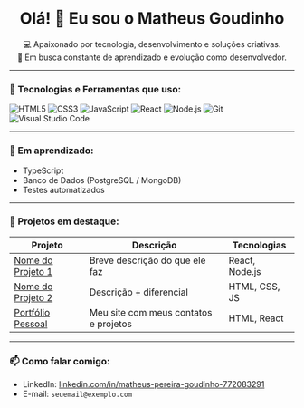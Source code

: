 <h1 align="center">Olá! 👋 Eu sou o Matheus Goudinho</h1>

<p align="center">
  💻 Apaixonado por tecnologia, desenvolvimento e soluções criativas.<br>
  🎯 Em busca constante de aprendizado e evolução como desenvolvedor.
</p>

---

### 🚀 Tecnologias e Ferramentas que uso:
![HTML5](https://img.shields.io/badge/html5-%23E34F26.svg?style=flat&logo=html5&logoColor=white)
![CSS3](https://img.shields.io/badge/css3-%231572B6.svg?style=flat&logo=css3&logoColor=white)
![JavaScript](https://img.shields.io/badge/javascript-%23323330.svg?style=flat&logo=javascript&logoColor=%23F7DF1E)
![React](https://img.shields.io/badge/react-%2320232a.svg?style=flat&logo=react&logoColor=%2361DAFB)
![Node.js](https://img.shields.io/badge/node.js-6DA55F?style=flat&logo=node.js&logoColor=white)
![Git](https://img.shields.io/badge/git-%23F05033.svg?style=flat&logo=git&logoColor=white)
![Visual Studio Code](https://img.shields.io/badge/VS%20Code-%23007ACC.svg?style=flat&logo=visual-studio-code&logoColor=white)

---

### 🧠 Em aprendizado:
- TypeScript
- Banco de Dados (PostgreSQL / MongoDB)
- Testes automatizados

---

### 📌 Projetos em destaque:
| Projeto | Descrição | Tecnologias |
|--------|-----------|-------------|
| [Nome do Projeto 1](#) | Breve descrição do que ele faz | React, Node.js |
| [Nome do Projeto 2](#) | Descrição + diferencial | HTML, CSS, JS |
| [Portfólio Pessoal](#) | Meu site com meus contatos e projetos | HTML, React |

---

### 📫 Como falar comigo:
- LinkedIn: [linkedin.com/in/matheus-pereira-goudinho-772083291](https://www.linkedin.com/in/matheus-pereira-goudinho-772083291)
- E-mail: `seuemail@exemplo.com`

